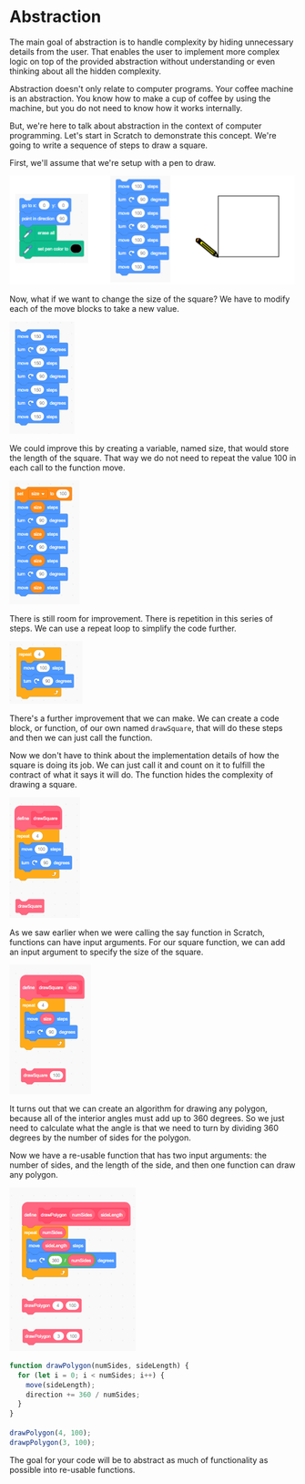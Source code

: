# Abstraction

The main goal of abstraction is to handle complexity by hiding unnecessary details from the user. That enables the user to implement more complex logic on top of the provided abstraction without understanding or even thinking about all the hidden complexity.

Abstraction doesn't only relate to computer programs. Your coffee machine is an abstraction. You know how to make a cup of coffee by using the machine, but you do not need to know how it works internally. 

But, we're here to talk about abstraction in the context of computer programming. Let's start in Scratch to demonstrate this concept. We're going to write a sequence of steps to draw a square.

First, we'll assume that we're setup with a pen to draw. 

![](../.gitbook/assets/image%20%28137%29.png)

Now, what if we want to change the size of the square? We have to modify each of the move blocks to take a new value.

![](../.gitbook/assets/image%20%2824%29.png)

We could improve this by creating a variable, named size, that would store the length of the square. That way we do not need to repeat the value 100 in each call to the function move.

![](../.gitbook/assets/image%20%28117%29.png)

There is still room for improvement. There is repetition in this series of steps. We can use a repeat loop to simplify the code further.

![](../.gitbook/assets/image%20%2875%29.png)

There's a further improvement that we can make. We can create a code block, or function, of our own named `drawSquare`, that will do these steps and then we can just call the function. 

Now we don't have to think about the implementation details of how the square is doing its job. We can just call it and count on it to fulfill the contract of what it says it will do. The function hides the complexity of drawing a square.

![](../.gitbook/assets/image%20%283%29.png)

As we saw earlier when we were calling the say function in Scratch, functions can have input arguments. For our square function, we can add an input argument to specify the size of the square.

![](../.gitbook/assets/image%20%2891%29.png)

It turns out that we can create an algorithm for drawing any polygon, because all of the interior angles must add up to 360 degrees. So we just need to calculate what the angle is that we need to turn by dividing 360 degrees by the number of sides for the polygon.

Now we have a re-usable function that has two input arguments: the number of sides, and the length of the side, and then one function can draw any polygon.

![](../.gitbook/assets/image%20%28135%29.png)

```javascript
function drawPolygon(numSides, sideLength) {
  for (let i = 0; i < numSides; i++) {
    move(sideLength);
    direction += 360 / numSides;
  }
}

drawPolygon(4, 100);
drawpPolygon(3, 100);
```

The goal for your code will be to abstract as much of functionality as possible into re-usable functions.

